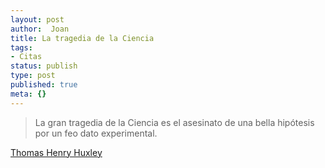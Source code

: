 ```yaml
---
layout: post
author:  Joan
title: La tragedia de la Ciencia
tags:
- Citas
status: publish
type: post
published: true
meta: {}
---
```

<blockquote>La gran tragedia de la Ciencia es el asesinato de una bella hipótesis por un feo dato experimental.</blockquote><a href="http://es.wikipedia.org/wiki/Thomas_Henry_Huxley">Thomas Henry Huxley</a>
